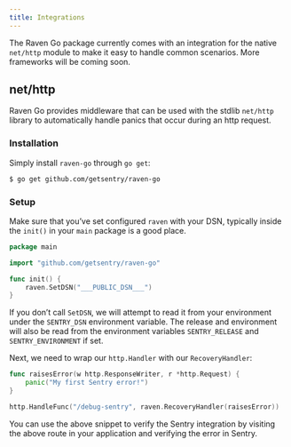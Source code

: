 ```yaml
---
title: Integrations
---
```


The Raven Go package currently comes with an integration for the native `net/http` module to make it easy to handle common scenarios. More frameworks will be coming soon.

## net/http

Raven Go provides middleware that can be used with the stdlib `net/http` library to automatically handle panics that occur during an http request.

<!-- WIZARD http -->
### Installation

Simply install `raven-go` through `go get`:

```bash
$ go get github.com/getsentry/raven-go
```

### Setup

Make sure that you’ve set configured `raven` with your DSN, typically inside the `init()` in your `main` package is a good place.

```go
package main

import "github.com/getsentry/raven-go"

func init() {
	raven.SetDSN("___PUBLIC_DSN___")
}
```

If you don’t call `SetDSN`, we will attempt to read it from your environment under the `SENTRY_DSN` environment variable. The release and environment will also be read from the environment variables `SENTRY_RELEASE` and `SENTRY_ENVIRONMENT` if set.

Next, we need to wrap our `http.Handler` with our `RecoveryHandler`:

```go
func raisesError(w http.ResponseWriter, r *http.Request) {
	panic("My first Sentry error!")
}

http.HandleFunc("/debug-sentry", raven.RecoveryHandler(raisesError))
```

You can use the above snippet to verify the Sentry integration by visiting the above route in your application and verifying the error in Sentry.
<!-- ENDWIZARD -->
